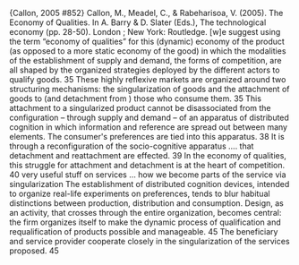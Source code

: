 ﻿{Callon, 2005 #852}
Callon, M., Meadel, C., & Rabeharisoa, V. (2005). The Economy of Qualities. In A. Barry & D. Slater (Eds.), The technological economy (pp. 28-50). London ; New York: Routledge.
[w]e suggest using the term “economy of qualities” for this (dynamic) economy of the product (as opposed to a more static economy of the good) in which the modalities of the establishment of supply and demand, the forms of competition, are all shaped by the organized strategies deployed by the different actors to qualify goods. 35
These highly reflexive markets are organized around two structuring mechanisms: the singularization of goods and the attachment of goods to (and detachment from ) those who consume them. 35
This attachment to a singularized product cannot be disassociated from the configuration – through supply and demand – of an apparatus of distributed cognition in which information and reference are spread out between many elements. The consumer's preferences are tied into this apparatus. 38
It is through a reconfiguration of the socio-cognitive apparatus  .... that detachment and reattachment are effected. 39
In the economy of qualities, this struggle for attachment and detachment is at the heart of competition. 40
very useful stuff on services ... how we become parts of the service via singularization
The establishment of distributed cognition devices, intended to organize real-life experiments on preferences, tends to blur habitual distinctions between production, distribution and consumption. Design, as an activity, that crosses through the entire organization, becomes central: the firm organizes itself to make the dynamic process of qualification and requalification of products possible and manageable. 45
The beneficiary and service provider cooperate closely in the singularization of the services proposed. 45
